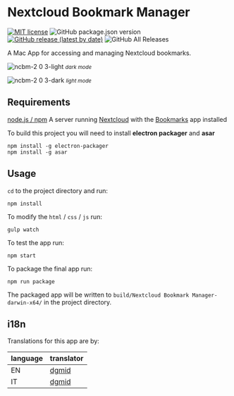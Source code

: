 # Nextcloud Bookmark Manager

[![MIT license](http://img.shields.io/badge/license-MIT-brightgreen.svg)](http://opensource.org/licenses/MIT) ![GitHub package.json version](https://img.shields.io/github/package-json/v/dgmid/nextcloud-bookmark-manager) [![GitHub release (latest by date)](https://img.shields.io/github/v/release/dgmid/nextcloud-bookmark-manager?label=latest%20release&logo=github)](https://github.com/dgmid/nextcloud-bookmark-manager/releases/latest) ![GitHub All Releases](https://img.shields.io/github/downloads/dgmid/nextcloud-bookmark-manager/total)

A Mac App for accessing and managing Nextcloud bookmarks.

![ncbm-2 0 3-light](https://user-images.githubusercontent.com/1267580/81381652-55e69a80-910d-11ea-9c6a-8247512325a0.png)
<small>*dark mode*</small>

![ncbm-2 0 3-dark](https://user-images.githubusercontent.com/1267580/81381733-77e01d00-910d-11ea-8385-3783ba81b0bf.png)
<small>*light mode*</small>

## Requirements

[node.js / npm](https://www.npmjs.com/get-npm)
A server running [Nextcloud](https://nextcloud.com/) with the [Bookmarks](https://github.com/nextcloud/bookmarks) app installed

To build this project you will need to install **electron packager** and **asar**

```shell
npm install -g electron-packager
npm install -g asar
```

## Usage

`cd` to the project directory and run:
```shell
npm install
```

To modify the `html` / `css` / `js` run:
```shell
gulp watch
```

To test the app run:
```shell
npm start
```

To package the final app run:
```shell
npm run package
```
The packaged app will be written to `build/Nextcloud Bookmark Manager-darwin-x64/` in the project directory.

## i18n
Translations for this app are by:

| language | translator |
| --- | --- |
| EN | [dgmid](https://github.com/dgmid) |
| IT | [dgmid](https://github.com/dgmid) |
